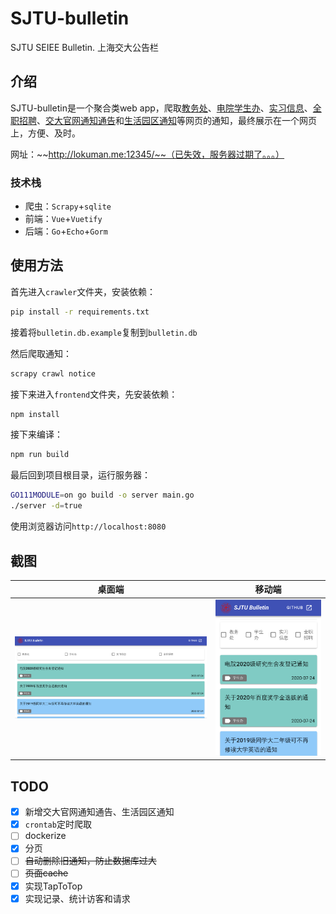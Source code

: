 # SJTU-bulletin
SJTU SEIEE Bulletin. 上海交大公告栏

## 介绍

SJTU-bulletin是一个聚合类web app，爬取[教务处](http://jwc.sjtu.edu.cn/web/sjtu/198076.htm)、[电院学生办](http://xsb.seiee.sjtu.edu.cn/xsb/list/705-1-20.htm)、[实习信息](http://xsb.seiee.sjtu.edu.cn/xsb/list/2496-1-20.htm)、[全职招聘](http://xsb.seiee.sjtu.edu.cn/xsb/list/2495-1-20.htm)、[交大官网通知通告](https://www.sjtu.edu.cn/tg/index.html)和[生活园区通知](http://ourhome.sjtu.edu.cn/news)等网页的通知，最终展示在一个网页上，方便、及时。

网址：~~http://lokuman.me:12345/~~（已失效，服务器过期了。。。）

### 技术栈

+ 爬虫：`Scrapy`+`sqlite`
+ 前端：`Vue`+`Vuetify`
+ 后端：`Go`+`Echo`+`Gorm`

## 使用方法

首先进入`crawler`文件夹，安装依赖：

```bash
pip install -r requirements.txt
```

接着将`bulletin.db.example`复制到`bulletin.db`

然后爬取通知：

```bash
scrapy crawl notice
```

接下来进入`frontend`文件夹，先安装依赖：

```bash
npm install
```

接下来编译：

```bash
npm run build
```

最后回到项目根目录，运行服务器：

```bash
GO111MODULE=on go build -o server main.go
./server -d=true
```

使用浏览器访问`http://localhost:8080`

## 截图

|          桌面端          |        移动端         |
| :----------------------: | :-------------------: |
| ![](images/computer.png) | ![](images/phone.png) |

## TODO

+ [x] 新增交大官网通知通告、生活园区通知
+ [x] `crontab`定时爬取
+ [ ] dockerize
+ [x] 分页
+ [ ] ~~自动删除旧通知，防止数据库过大~~
+ [ ] ~~页面cache~~
+ [x] 实现TapToTop
+ [x] 实现记录、统计访客和请求
